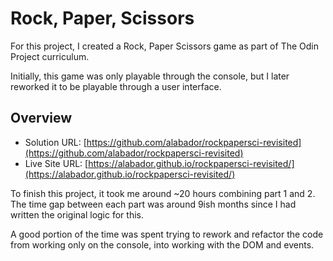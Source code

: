 # Rock, Paper, Scissors

For this project, I created a Rock, Paper Scissors game as part of The Odin Project curriculum. 

Initially, this game was only playable through the console, but I later reworked it to be playable through a user interface.

## Overview
- Solution URL: [https://github.com/alabador/rockpapersci-revisited](https://github.com/alabador/rockpapersci-revisited)
- Live Site URL: [https://alabador.github.io/rockpapersci-revisited/](https://alabador.github.io/rockpapersci-revisited/)

To finish this project, it took me around ~20 hours combining part 1 and 2. The time gap between each part was around 9ish months since I had written the original logic for this. 

A good portion of the time was spent trying to rework and refactor the code from working only on the console, into working with the DOM and events. 